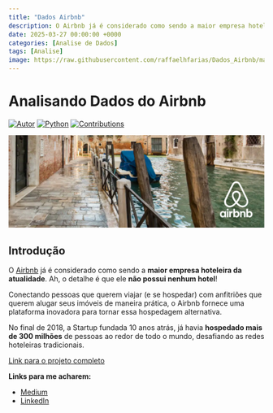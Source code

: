 ```yaml
---
title: "Dados Airbnb"
description: O Airbnb já é considerado como sendo a maior empresa hoteleira da atualidade. Ah, o detalhe é que ele não possui nenhum hotel!
date: 2025-03-27 00:00:00 +0000
categories: [Analise de Dados]
tags: [Analise]
image: https://raw.githubusercontent.com/raffaelhfarias/Dados_Airbnb/main/imgens/Veneza_Airbnb_int.png
---
```


# Analisando Dados do Airbnb

[![Autor](https://img.shields.io/badge/autor-rhfariasn-red.svg)](https://shields.io/)
[![Python](https://img.shields.io/badge/python-3.7+-blue.svg)](https://shields.io/)
[![Contributions](https://img.shields.io/badge/contributions-bem_vindo-green.svg)](https://shields.io/)

<p align="center">
  <img src="https://raw.githubusercontent.com/raffaelhfarias/Dados_Airbnb/main/imgens/Veneza_Airbnb_int.png" alt="imagem maneira relacionada ao projeto">
</p>

## Introdução

O [Airbnb](https://www.airbnb.com.br/) já é considerado como sendo a **maior empresa hoteleira da atualidade**. Ah, o detalhe é que ele **não possui nenhum hotel**!

Conectando pessoas que querem viajar (e se hospedar) com anfitriões que querem alugar seus imóveis de maneira prática, o Airbnb fornece uma plataforma inovadora para tornar essa hospedagem alternativa.

No final de 2018, a Startup fundada 10 anos atrás, já havia **hospedado mais de 300 milhões** de pessoas ao redor de todo o mundo, desafiando as redes hoteleiras tradicionais.

[Link para o projeto completo](https://github.com/raffaelhfarias/Dados_Airbnb/blob/main/Analise_os_Dados_do_Airbnb_Veneza.ipynb)

**Links para me acharem:**
* [Medium](https://medium.com/@raffaelhfarias)
* [LinkedIn](https://www.linkedin.com/in/raffael-henrique-59922520a/)
